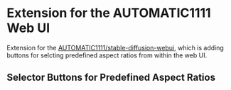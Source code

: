 # Extension for the AUTOMATIC1111 Web UI

Extension for the [AUTOMATIC1111/stable-diffusion-webui](https://github.com/AUTOMATIC1111/stable-diffusion-webui), which is adding buttons for selcting predefined aspect ratios from within the web UI.

## Selector Buttons for Predefined Aspect Ratios





